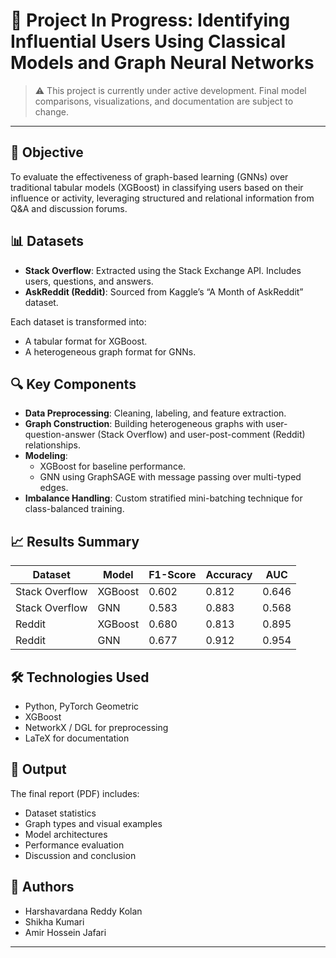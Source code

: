# 🚧 Project In Progress: Identifying Influential Users Using Classical Models and Graph Neural Networks

> ⚠️ This project is currently under active development. Final model comparisons, visualizations, and documentation are subject to change.

---

## 🧠 Objective

To evaluate the effectiveness of graph-based learning (GNNs) over traditional tabular models (XGBoost) in classifying users based on their influence or activity, leveraging structured and relational information from Q&A and discussion forums.

## 📊 Datasets

- **Stack Overflow**: Extracted using the Stack Exchange API. Includes users, questions, and answers.
- **AskReddit (Reddit)**: Sourced from Kaggle’s “A Month of AskReddit” dataset.

Each dataset is transformed into:
- A tabular format for XGBoost.
- A heterogeneous graph format for GNNs.

## 🔍 Key Components

- **Data Preprocessing**: Cleaning, labeling, and feature extraction.
- **Graph Construction**: Building heterogeneous graphs with user-question-answer (Stack Overflow) and user-post-comment (Reddit) relationships.
- **Modeling**:
  - XGBoost for baseline performance.
  - GNN using GraphSAGE with message passing over multi-typed edges.
- **Imbalance Handling**: Custom stratified mini-batching technique for class-balanced training.

## 📈 Results Summary

| Dataset        | Model     | F1-Score | Accuracy | AUC   |
|----------------|-----------|----------|----------|--------|
| Stack Overflow | XGBoost   | 0.602    | 0.812    | 0.646 |
| Stack Overflow | GNN       | 0.583    | 0.883    | 0.568 |
| Reddit         | XGBoost   | 0.680    | 0.813    | 0.895 |
| Reddit         | GNN       | 0.677    | 0.912    | 0.954 |

## 🛠️ Technologies Used

- Python, PyTorch Geometric
- XGBoost
- NetworkX / DGL for preprocessing
- LaTeX for documentation

## 📄 Output

The final report (PDF) includes:
- Dataset statistics
- Graph types and visual examples
- Model architectures
- Performance evaluation
- Discussion and conclusion

## 👥 Authors

- Harshavardana Reddy Kolan  
- Shikha Kumari  
- Amir Hossein Jafari

---
